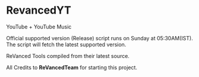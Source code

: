 # RevancedYT

YouTube + YouTube Music

Official supported version (Release) script runs on Sunday at 05:30AM(IST).\
The script will fetch the latest supported version.

ReVanced Tools compiled from their latest source.

All Credits to **ReVancedTeam** for starting this project.

